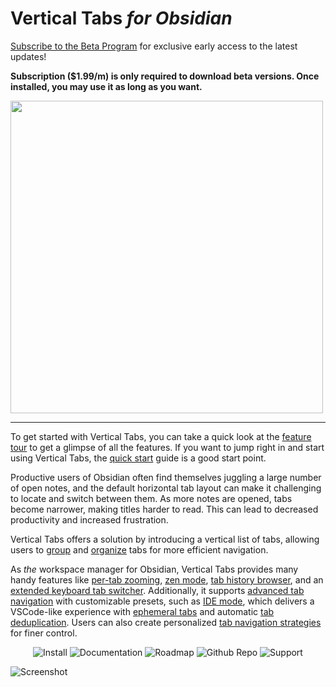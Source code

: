 # Vertical Tabs *for Obsidian*

[Subscribe to the Beta Program](https://ko-fi.com/oxdcq) for exclusive early access to the latest updates!

**Subscription ($1.99/m) is only required to download beta versions. Once installed, you may use it as long as you want.**

<img src="https://github.com/user-attachments/assets/caf6bc43-2ed9-4cb8-887d-a205b2f5fe6a" width="500">

---

To get started with Vertical Tabs, you can take a quick look at the [feature tour](https://vertical-tabs-docs.oxdc.dev/User-Guide/feature-tour) to get a glimpse of all the features. If you want to jump right in and start using Vertical Tabs, the [quick start](https://vertical-tabs-docs.oxdc.dev/User-Guide/quick-start) guide is a good start point.

Productive users of Obsidian often find themselves juggling a large number of open notes, and the default horizontal tab layout can make it challenging to locate and switch between them. As more notes are opened, tabs become narrower, making titles harder to read. This can lead to decreased productivity and increased frustration.

Vertical Tabs offers a solution by introducing a vertical list of tabs, allowing users to [group](https://vertical-tabs-docs.oxdc.dev/Features/tab-groups) and [organize](https://vertical-tabs-docs.oxdc.dev/User-Guide/Basic-Usage/navigation) tabs for more efficient navigation.

As *the* workspace manager for Obsidian, Vertical Tabs provides many handy features like [per-tab zooming](https://vertical-tabs-docs.oxdc.dev/Features/per-tab-zooming), [zen mode](https://vertical-tabs-docs.oxdc.dev/Features/zen-mode), [tab history browser](https://vertical-tabs-docs.oxdc.dev/Features/tab-history-browser), and an [extended keyboard tab switcher](https://vertical-tabs-docs.oxdc.dev/Features/extended-keyboard-tab-switcher). Additionally, it supports [advanced tab navigation](https://vertical-tabs-docs.oxdc.dev/Features/advanced-tab-navigation) with customizable presets, such as [IDE mode](https://vertical-tabs-docs.oxdc.dev/User-Guide/Advanced/Tab-Navigation/IDE-mode), which delivers a VSCode-like experience with [ephemeral tabs](https://vertical-tabs-docs.oxdc.dev/Features/ephemeral-tabs) and automatic [tab deduplication](https://vertical-tabs-docs.oxdc.dev/Features/tab-deduplication). Users can also create personalized [tab navigation strategies](https://vertical-tabs-docs.oxdc.dev/User-Guide/Advanced/Tab-Navigation/custom-strategy) for finer control.

<p align="center" style="text-align: center;">
  <a href="https://obsidian.md/plugins?id=vertical-tabs" style="text-decoration: none;">
    <img
      alt="Install"
      src="https://img.shields.io/badge/Install-blue?style=for-the-badge&logo=obsidian&logoColor=white"
      style="display: inline-block;"
    />
  </a>
  <a href="https://vertical-tabs-docs.oxdc.dev" style="text-decoration: none;">
    <img
      alt="Documentation"
      src="https://img.shields.io/badge/Documentation-darkviolet?style=for-the-badge&logo=readthedocs&logoColor=white"
      style="display: inline-block;"
    >
  </a>
  <a href="https://vertical-tabs-docs.oxdc.dev/roadmap" style="text-decoration: none;">
    <img
      alt="Roadmap"
      src="https://img.shields.io/badge/Roadmap-purple?style=for-the-badge&logo=git&logoColor=white"
      style="display: inline-block;"
    >
  </a>
  <a href="https://github.com/oxdc/obsidian-vertical-tabs" style="text-decoration: none;">
    <img
      alt="Github Repo"
      src="https://img.shields.io/badge/GitHub%20Repo-7037C8?style=for-the-badge&logo=GitHub&logoColor=white"
      style="display: inline-block;"
    />
  </a>
  <a href="https://ko-fi.com/oxdcq" style="text-decoration: none;">
    <img
      alt="Support"
      src="https://img.shields.io/badge/Support-orange?style=for-the-badge&logo=ko-fi&logoColor=white"
      style="display: inline-block;"
    />
  </a>
</p>

![Screenshot](./images/hero.png)

